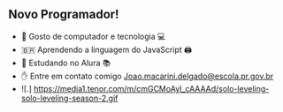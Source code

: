 ## Novo Programador! ##

-  🙂 Gosto de computador e tecnologia 💻
-  🇧🇷 Aprendendo a linguagem do JavaScript 🖨
-  📖 Estudando no Alura 📚
-  ✋ Entre em contato comigo Joao.macarini.delgado@escola.pr.gov.br
- ![.] https://media1.tenor.com/m/cmGCMoAyI_cAAAAd/solo-leveling-solo-leveling-season-2.gif
